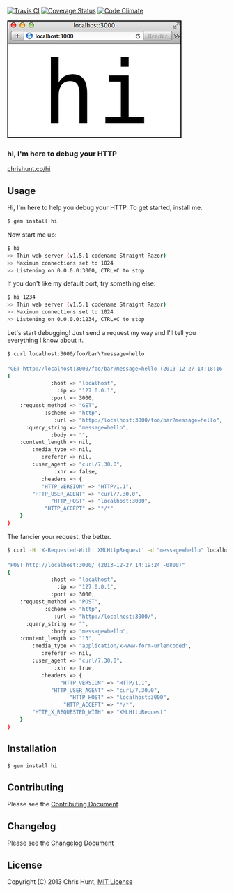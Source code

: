 [![Travis CI](https://travis-ci.org/chrishunt/hi.png)](https://travis-ci.org/chrishunt/hi)
[![Coverage Status](https://coveralls.io/repos/chrishunt/hi/badge.png?branch=master)](https://coveralls.io/r/chrishunt/hi)
[![Code Climate](https://codeclimate.com/github/chrishunt/hi.png)](https://codeclimate.com/github/chrishunt/hi)

![](https://raw.githubusercontent.com/chrishunt/hi/master/screenshot.png)

### hi, I'm here to debug your HTTP

[chrishunt.co/hi](http://chrishunt.co/hi/)

## Usage

Hi, I'm here to help you debug your HTTP. To get started, install me.

```bash
$ gem install hi
```

Now start me up:

```bash
$ hi
>> Thin web server (v1.5.1 codename Straight Razor)
>> Maximum connections set to 1024
>> Listening on 0.0.0.0:3000, CTRL+C to stop
```

If you don't like my default port, try something else:

```bash
$ hi 1234
>> Thin web server (v1.5.1 codename Straight Razor)
>> Maximum connections set to 1024
>> Listening on 0.0.0.0:1234, CTRL+C to stop
```

Let's start debugging! Just send a request my way and I'll tell you everything
I know about it.

```bash
$ curl localhost:3000/foo/bar\?message=hello

"GET http://localhost:3000/foo/bar?message=hello (2013-12-27 14:18:16 -0800)"
{
              :host => "localhost",
                :ip => "127.0.0.1",
              :port => 3000,
    :request_method => "GET",
            :scheme => "http",
               :url => "http://localhost:3000/foo/bar?message=hello",
      :query_string => "message=hello",
              :body => "",
    :content_length => nil,
        :media_type => nil,
           :referer => nil,
        :user_agent => "curl/7.30.0",
               :xhr => false,
           :headers => {
           "HTTP_VERSION" => "HTTP/1.1",
        "HTTP_USER_AGENT" => "curl/7.30.0",
              "HTTP_HOST" => "localhost:3000",
            "HTTP_ACCEPT" => "*/*"
    }
}
```

The fancier your request, the better.

```bash
$ curl -H 'X-Requested-With: XMLHttpRequest' -d "message=hello" localhost:3000

"POST http://localhost:3000/ (2013-12-27 14:19:24 -0800)"
{
              :host => "localhost",
                :ip => "127.0.0.1",
              :port => 3000,
    :request_method => "POST",
            :scheme => "http",
               :url => "http://localhost:3000/",
      :query_string => "",
              :body => "message=hello",
    :content_length => "13",
        :media_type => "application/x-www-form-urlencoded",
           :referer => nil,
        :user_agent => "curl/7.30.0",
               :xhr => true,
           :headers => {
                 "HTTP_VERSION" => "HTTP/1.1",
              "HTTP_USER_AGENT" => "curl/7.30.0",
                    "HTTP_HOST" => "localhost:3000",
                  "HTTP_ACCEPT" => "*/*",
        "HTTP_X_REQUESTED_WITH" => "XMLHttpRequest"
    }
}
```

## Installation

```bash
$ gem install hi
```

## Contributing
Please see the [Contributing
Document](https://github.com/chrishunt/hi/blob/master/CONTRIBUTING.md)

## Changelog
Please see the [Changelog
Document](https://github.com/chrishunt/hi/blob/master/CHANGELOG.md)

## License
Copyright (C) 2013 Chris Hunt, [MIT
License](https://github.com/chrishunt/hi/blob/master/LICENSE.txt)
